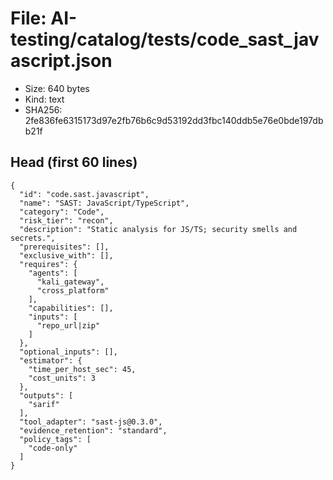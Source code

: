 # File: AI-testing/catalog/tests/code_sast_javascript.json

- Size: 640 bytes
- Kind: text
- SHA256: 2fe836fe6315173d97e2fb76b6c9d53192dd3fbc140ddb5e76e0bde197dbb21f

## Head (first 60 lines)

```
{
  "id": "code.sast.javascript",
  "name": "SAST: JavaScript/TypeScript",
  "category": "Code",
  "risk_tier": "recon",
  "description": "Static analysis for JS/TS; security smells and secrets.",
  "prerequisites": [],
  "exclusive_with": [],
  "requires": {
    "agents": [
      "kali_gateway",
      "cross_platform"
    ],
    "capabilities": [],
    "inputs": [
      "repo_url|zip"
    ]
  },
  "optional_inputs": [],
  "estimator": {
    "time_per_host_sec": 45,
    "cost_units": 3
  },
  "outputs": [
    "sarif"
  ],
  "tool_adapter": "sast-js@0.3.0",
  "evidence_retention": "standard",
  "policy_tags": [
    "code-only"
  ]
}
```

